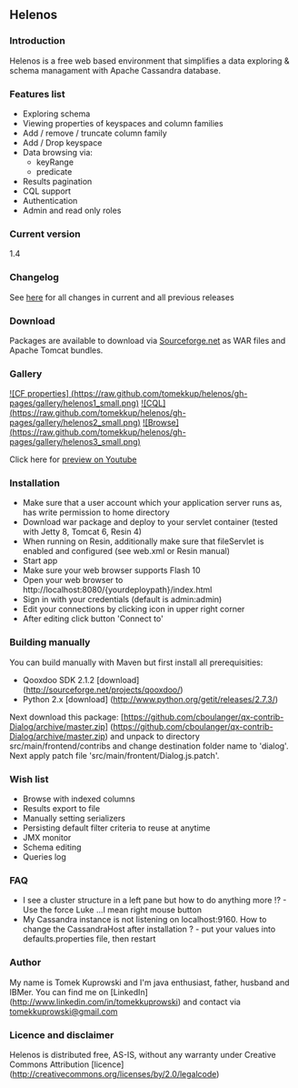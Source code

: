 ## Helenos

### Introduction

Helenos is a free web based environment that simplifies a data exploring & schema managament with Apache Cassandra database.

### Features list

* Exploring schema 
* Viewing properties of keyspaces and column families
* Add / remove / truncate column family
* Add / Drop keyspace
* Data browsing via:
    * keyRange
    * predicate
* Results pagination
* CQL support
* Authentication
* Admin and read only roles

### Current version

1.4

### Changelog

See [here](https://github.com/tomekkup/helenos/wiki/Changelog) for all changes in current and all previous releases

### Download

Packages are available to download via [Sourceforge.net](https://sourceforge.net/projects/helenos-gui/files/) as WAR files and Apache Tomcat bundles.

### Gallery

[![CF properties] (https://raw.github.com/tomekkup/helenos/gh-pages/gallery/helenos1_small.png)](https://raw.github.com/tomekkup/helenos/gh-pages/gallery/helenos1.png)  [![CQL] (https://raw.github.com/tomekkup/helenos/gh-pages/gallery/helenos2_small.png)](https://raw.github.com/tomekkup/helenos/gh-pages/gallery/helenos2.png)  [![Browse] (https://raw.github.com/tomekkup/helenos/gh-pages/gallery/helenos3_small.png)](https://raw.github.com/tomekkup/helenos/gh-pages/gallery/helenos3.png)

Click here for [preview on Youtube](http://www.youtube.com/watch?v=gOWHN6bCybQ&hd=1&autoplay=1)

### Installation

* Make sure that a user account which your application server runs as, has write permission to home directory
* Download war package and deploy to your servlet container (tested with Jetty 8, Tomcat 6, Resin 4)
* When running on Resin, additionally make sure that fileServlet is enabled and configured (see web.xml or Resin manual)
* Start app
* Make sure your web browser supports Flash 10
* Open your web browser to http://localhost:8080/{yourdeploypath}/index.html
* Sign in with your credentials (default is admin:admin) 
* Edit your connections by clicking icon in upper right corner
* After editing click button 'Connect to'

### Building manually

You can build manually with Maven but first install all prerequisities:

* Qooxdoo SDK 2.1.2 [download] (http://sourceforge.net/projects/qooxdoo/)
* Python 2.x [download] (http://www.python.org/getit/releases/2.7.3/)

Next download this package: [https://github.com/cboulanger/qx-contrib-Dialog/archive/master.zip] (https://github.com/cboulanger/qx-contrib-Dialog/archive/master.zip)
and unpack to directory src/main/frontend/contribs and change destination folder name to 'dialog'. Next apply patch file 'src/main/frontent/Dialog.js.patch'.

### Wish list

* Browse with indexed columns
* Results export to file
* Manually setting serializers
* Persisting default filter criteria to reuse at anytime
* JMX monitor
* Schema editing
* Queries log

### FAQ

 * I see a cluster structure in a left pane but how to do anything more !? - Use the force Luke ...I mean right mouse button
 * My Cassandra instance is not listening on localhost:9160. How to change the CassandraHost after installation ? - put your values into defaults.properties file, then restart

### Author

My name is Tomek Kuprowski and I'm java enthusiast, father, husband and IBMer.
You can find me on [LinkedIn] (http://www.linkedin.com/in/tomekkuprowski) and contact via tomekkuprowski@gmail.com

### Licence and disclaimer

Helenos is distributed free, AS-IS, without any warranty under Creative Commons Attribution [licence] (http://creativecommons.org/licenses/by/2.0/legalcode)

